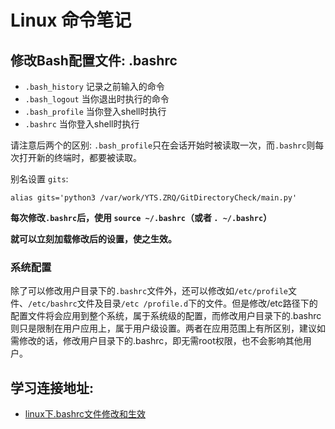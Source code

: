 # Linux 命令笔记

## 修改Bash配置文件: .bashrc

* `.bash_history` 记录之前输入的命令
* `.bash_logout` 当你退出时执行的命令
* `.bash_profile` 当你登入shell时执行
* `.bashrc` 当你登入shell时执行

请注意后两个的区别: `.bash_profile`只在会话开始时被读取一次，而`.bashrc`则每次打开新的终端时，都要被读取。

别名设置 `gits`:

```shell
alias gits='python3 /var/work/YTS.ZRQ/GitDirectoryCheck/main.py'
```

**每次修改`.bashrc`后，使用 `source ~/.bashrc`（或者 `. ~/.bashrc`）**

**就可以立刻加载修改后的设置，使之生效。**

### 系统配置

除了可以修改用户目录下的`.bashrc`文件外，还可以修改如`/etc/profile`文件、`/etc/bashrc`文件及目录`/etc /profile.d`下的文件。但是修改/etc路径下的配置文件将会应用到整个系统，属于系统级的配置，而修改用户目录下的.bashrc则只是限制在用户应用上，属于用户级设置。两者在应用范围上有所区别，建议如需修改的话，修改用户目录下的.bashrc，即无需root权限，也不会影响其他用户。

## 学习连接地址:

* [linux下.bashrc文件修改和生效](https://blog.csdn.net/eleanoryss/article/details/70207767)
